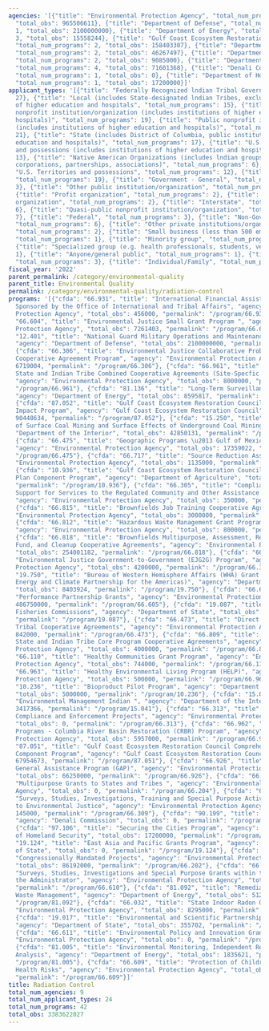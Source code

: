 ```yaml
---
agencies: '[{"title": "Environmental Protection Agency", "total_num_programs": 26,
  "total_obs": 965506611}, {"title": "Department of Defense", "total_num_programs":
  1, "total_obs": 2100000000}, {"title": "Department of Energy", "total_num_programs":
  3, "total_obs": 15558244}, {"title": "Gulf Coast Ecosystem Restoration Council",
  "total_num_programs": 2, "total_obs": 158403307}, {"title": "Department of the Interior",
  "total_num_programs": 2, "total_obs": 46267497}, {"title": "Department of Agriculture",
  "total_num_programs": 2, "total_obs": 9085000}, {"title": "Department of State",
  "total_num_programs": 4, "total_obs": 71601368}, {"title": "Denali Commission",
  "total_num_programs": 1, "total_obs": 0}, {"title": "Department of Homeland Security",
  "total_num_programs": 1, "total_obs": 17200000}]'
applicant_types: '[{"title": "Federally Recognized lndian Tribal Governments", "total_num_programs":
  27}, {"title": "Local (includes State-designated lndian Tribes, excludes institutions
  of higher education and hospitals", "total_num_programs": 15}, {"title": "Private
  nonprofit institution/organization (includes institutions of higher education and
  hospitals)", "total_num_programs": 19}, {"title": "Public nonprofit institution/organization
  (includes institutions of higher education and hospitals)", "total_num_programs":
  21}, {"title": "State (includes District of Columbia, public institutions of higher
  education and hospitals)", "total_num_programs": 17}, {"title": "U.S. Territories
  and possessions (includes institutions of higher education and hospitals)", "total_num_programs":
  13}, {"title": "Native American Organizations (includes lndian groups, cooperatives,
  corporations, partnerships, associations)", "total_num_programs": 6}, {"title":
  "U.S. Territories and possessions", "total_num_programs": 12}, {"title": "State",
  "total_num_programs": 19}, {"title": "Government - General", "total_num_programs":
  3}, {"title": "Other public institution/organization", "total_num_programs": 6},
  {"title": "Profit organization", "total_num_programs": 2}, {"title": "Sponsored
  organization", "total_num_programs": 2}, {"title": "Interstate", "total_num_programs":
  6}, {"title": "Quasi-public nonprofit institution/organization", "total_num_programs":
  7}, {"title": "Federal", "total_num_programs": 3}, {"title": "Non-Government - General",
  "total_num_programs": 6}, {"title": "Other private institutions/organizations",
  "total_num_programs": 2}, {"title": "Small business (less than 500 employees)",
  "total_num_programs": 1}, {"title": "Minority group", "total_num_programs": 1},
  {"title": "Specialized group (e.g. health professionals, students, veterans)", "total_num_programs":
  1}, {"title": "Anyone/general public", "total_num_programs": 1}, {"title": "Intrastate",
  "total_num_programs": 3}, {"title": "Individual/Family", "total_num_programs": 1}]'
fiscal_year: '2022'
parent_permalink: /category/environmental-quality
parent_title: Environmental Quality
permalink: /category/environmental-quality/radiation-control
programs: '[{"cfda": "66.931", "title": "International Financial Assistance Projects
  Sponsored by the Office of International and Tribal Affairs", "agency": "Environmental
  Protection Agency", "total_obs": 456000, "permalink": "/program/66.931"}, {"cfda":
  "66.604", "title": "Environmental Justice Small Grant Program ", "agency": "Environmental
  Protection Agency", "total_obs": 7261403, "permalink": "/program/66.604"}, {"cfda":
  "12.401", "title": "National Guard Military Operations and Maintenance (O&M) Projects",
  "agency": "Department of Defense", "total_obs": 2100000000, "permalink": "/program/12.401"},
  {"cfda": "66.306", "title": "Environmental Justice Collaborative Problem-Solving
  Cooperative Agreement Program", "agency": "Environmental Protection Agency", "total_obs":
  6719004, "permalink": "/program/66.306"}, {"cfda": "66.961", "title": "Superfund
  State and Indian Tribe Combined Cooperative Agreements (Site-Specfic and Core)",
  "agency": "Environmental Protection Agency", "total_obs": 8000000, "permalink":
  "/program/66.961"}, {"cfda": "81.136", "title": "Long-Term Surveillance and Maintenance",
  "agency": "Department of Energy", "total_obs": 8595817, "permalink": "/program/81.136"},
  {"cfda": "87.052", "title": "Gulf Coast Ecosystem Restoration Council Oil Spill
  Impact Program", "agency": "Gulf Coast Ecosystem Restoration Council", "total_obs":
  90448634, "permalink": "/program/87.052"}, {"cfda": "15.250", "title": "Regulation
  of Surface Coal Mining and Surface Effects of Underground Coal Mining", "agency":
  "Department of the Interior", "total_obs": 42850131, "permalink": "/program/15.250"},
  {"cfda": "66.475", "title": "Geographic Programs \u2013 Gulf of Mexico Program",
  "agency": "Environmental Protection Agency", "total_obs": 17359022, "permalink":
  "/program/66.475"}, {"cfda": "66.717", "title": "Source Reduction Assistance", "agency":
  "Environmental Protection Agency", "total_obs": 1135000, "permalink": "/program/66.717"},
  {"cfda": "10.936", "title": "Gulf Coast Ecosystem Restoration Council Comprehensive
  Plan Component Program", "agency": "Department of Agriculture", "total_obs": 4085000,
  "permalink": "/program/10.936"}, {"cfda": "66.305", "title": "Compliance Assistance
  Support for Services to the Regulated Community and Other Assistance Providers ",
  "agency": "Environmental Protection Agency", "total_obs": 350000, "permalink": "/program/66.305"},
  {"cfda": "66.815", "title": "Brownfields Job Training Cooperative Agreements", "agency":
  "Environmental Protection Agency", "total_obs": 3000000, "permalink": "/program/66.815"},
  {"cfda": "66.812", "title": "Hazardous Waste Management Grant Program for Tribes",
  "agency": "Environmental Protection Agency", "total_obs": 800000, "permalink": "/program/66.812"},
  {"cfda": "66.818", "title": "Brownfields Multipurpose, Assessment, Revolving Loan
  Fund, and Cleanup Cooperative Agreements", "agency": "Environmental Protection Agency",
  "total_obs": 254001182, "permalink": "/program/66.818"}, {"cfda": "66.312", "title":
  "Environmental Justice Government-to-Government (EJG2G) Program", "agency": "Environmental
  Protection Agency", "total_obs": 4200000, "permalink": "/program/66.312"}, {"cfda":
  "19.750", "title": "Bureau of Western Hemisphere Affairs (WHA) Grant Programs (including
  Energy and Climate Partnership for the Americas)", "agency": "Department of State",
  "total_obs": 8403924, "permalink": "/program/19.750"}, {"cfda": "66.605", "title":
  "Performance Partnership Grants", "agency": "Environmental Protection Agency", "total_obs":
  486750000, "permalink": "/program/66.605"}, {"cfda": "19.087", "title": "International
  Fisheries Commissions", "agency": "Department of State", "total_obs": 62841742,
  "permalink": "/program/19.087"}, {"cfda": "66.473", "title": "Direct Implementation
  Tribal Cooperative Agreements", "agency": "Environmental Protection Agency", "total_obs":
  842000, "permalink": "/program/66.473"}, {"cfda": "66.809", "title": "Superfund
  State and Indian Tribe Core Program Cooperative Agreements", "agency": "Environmental
  Protection Agency", "total_obs": 4000000, "permalink": "/program/66.809"}, {"cfda":
  "66.110", "title": "Healthy Communities Grant Program", "agency": "Environmental
  Protection Agency", "total_obs": 744000, "permalink": "/program/66.110"}, {"cfda":
  "66.963", "title": "Healthy Environmental Living Program (HELP)", "agency": "Environmental
  Protection Agency", "total_obs": 500000, "permalink": "/program/66.963"}, {"cfda":
  "10.236", "title": "Bioproduct Pilot Program", "agency": "Department of Agriculture",
  "total_obs": 5000000, "permalink": "/program/10.236"}, {"cfda": "15.041", "title":
  "Environmental Management Indian ", "agency": "Department of the Interior", "total_obs":
  3417366, "permalink": "/program/15.041"}, {"cfda": "66.313", "title": "International
  Compliance and Enforcement Projects", "agency": "Environmental Protection Agency",
  "total_obs": 0, "permalink": "/program/66.313"}, {"cfda": "66.962", "title": "Geographic
  Programs - Columbia River Basin Restoration (CRBR) Program", "agency": "Environmental
  Protection Agency", "total_obs": 5957000, "permalink": "/program/66.962"}, {"cfda":
  "87.051", "title": "Gulf Coast Ecosystem Restoration Council Comprehensive Plan
  Component Program", "agency": "Gulf Coast Ecosystem Restoration Council", "total_obs":
  67954673, "permalink": "/program/87.051"}, {"cfda": "66.926", "title": "Indian Environmental
  General Assistance Program (GAP)", "agency": "Environmental Protection Agency",
  "total_obs": 66250000, "permalink": "/program/66.926"}, {"cfda": "66.204", "title":
  "Multipurpose Grants to States and Tribes ", "agency": "Environmental Protection
  Agency", "total_obs": 0, "permalink": "/program/66.204"}, {"cfda": "66.309", "title":
  "Surveys, Studies, Investigations, Training and Special Purpose Activities Relating
  to Environmental Justice", "agency": "Environmental Protection Agency", "total_obs":
  145000, "permalink": "/program/66.309"}, {"cfda": "90.199", "title": "Shared Services",
  "agency": "Denali Commission", "total_obs": 0, "permalink": "/program/90.199"},
  {"cfda": "97.106", "title": "Securing the Cities Program", "agency": "Department
  of Homeland Security", "total_obs": 17200000, "permalink": "/program/97.106"}, {"cfda":
  "19.124", "title": "East Asia and Pacific Grants Program", "agency": "Department
  of State", "total_obs": 0, "permalink": "/program/19.124"}, {"cfda": "66.202", "title":
  "Congressionally Mandated Projects", "agency": "Environmental Protection Agency",
  "total_obs": 86192000, "permalink": "/program/66.202"}, {"cfda": "66.610", "title":
  "Surveys, Studies, Investigations and Special Purpose Grants within the Office of
  the Administrator", "agency": "Environmental Protection Agency", "total_obs": 550000,
  "permalink": "/program/66.610"}, {"cfda": "81.092", "title": "Remedial Action and
  Waste Management", "agency": "Department of Energy", "total_obs": 5126806, "permalink":
  "/program/81.092"}, {"cfda": "66.032", "title": "State Indoor Radon Grants", "agency":
  "Environmental Protection Agency", "total_obs": 8295000, "permalink": "/program/66.032"},
  {"cfda": "19.017", "title": "Environmental and Scientific Partnerships and Programs",
  "agency": "Department of State", "total_obs": 355702, "permalink": "/program/19.017"},
  {"cfda": "66.611", "title": "Environmental Policy and Innovation Grants", "agency":
  "Environmental Protection Agency", "total_obs": 0, "permalink": "/program/66.611"},
  {"cfda": "81.005", "title": "Environmental Monitoring, Independent Research, Technical
  Analysis", "agency": "Department of Energy", "total_obs": 1835621, "permalink":
  "/program/81.005"}, {"cfda": "66.609", "title": "Protection of Children from Environmental
  Health Risks", "agency": "Environmental Protection Agency", "total_obs": 2000000,
  "permalink": "/program/66.609"}]'
title: Radiation Control
total_num_agencies: 9
total_num_applicant_types: 24
total_num_programs: 42
total_obs: 3383622027
---
```

